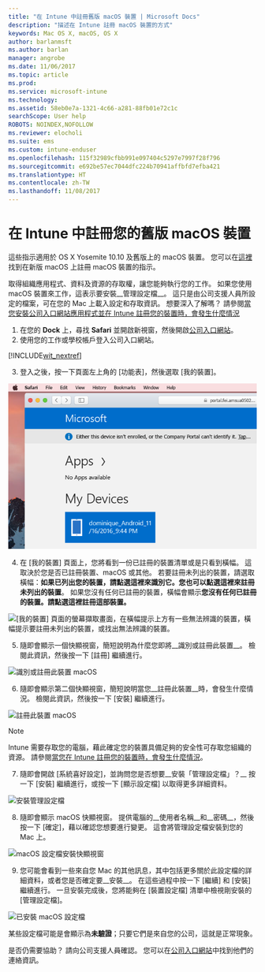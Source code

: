 ```yaml
---
title: "在 Intune 中註冊舊版 macOS 裝置 | Microsoft Docs"
description: "描述在 Intune 註冊 macOS 裝置的方式"
keywords: Mac OS X, macOS, OS X
author: barlanmsft
ms.author: barlan
manager: angrobe
ms.date: 11/06/2017
ms.topic: article
ms.prod: 
ms.service: microsoft-intune
ms.technology: 
ms.assetid: 58eb0e7a-1321-4c66-a281-88fb01e72c1c
searchScope: User help
ROBOTS: NOINDEX,NOFOLLOW
ms.reviewer: elocholi
ms.suite: ems
ms.custom: intune-enduser
ms.openlocfilehash: 115f32989cfbb991e097404c5297e7997f28f796
ms.sourcegitcommit: e692be57ec7044dfc224b70941affbfd7efba421
ms.translationtype: HT
ms.contentlocale: zh-TW
ms.lasthandoff: 11/08/2017
---
```

# <a name="enroll-your-legacy-macos-device-in-intune"></a>在 Intune 中註冊您的舊版 macOS 裝置

這些指示適用於 OS X Yosemite 10.10 及舊版上的 macOS 裝置。 您可以在[這裡](enroll-your-device-in-intune-macos-cp.md)找到在新版 macOS 上註冊 macOS 裝置的指示。

取得組織應用程式、資料及資源的存取權，讓您能夠執行您的工作。 如果您使用 macOS 裝置來工作，這表示要安裝__管理設定檔__。 這只是由公司支援人員所設定的檔案，可在您的 Mac 上載入設定和存取資訊。 想要深入了解嗎？ 請參閱[當您安裝公司入口網站應用程式並在 Intune 註冊您的裝置時，會發生什麼情況](what-happens-if-you-install-the-company-portal-app-and-enroll-your-device-in-intune-ios.md)

1. 在您的 __Dock__ 上，尋找 __Safari__ 並開啟新視窗，然後開啟[公司入口網站](https://portal.manage.microsoft.com)。
2. 使用您的工作或學校帳戶登入公司入口網站。

  [!INCLUDE[wit_nextref](includes/end-user-password-guidance.md)]

3. 登入之後，按一下頁面左上角的 [功能表]，然後選取 [我的裝置]。

 ![Web 入口網站登陸頁面的螢幕擷取畫面，顯示尚無任何應用程式可以安裝，並且在下方有 [我的裝置] 按鈕。](./media/macOS_enroll_001_landing_page.png)

4. 在 [我的裝置] 頁面上，您將看到一份已註冊的裝置清單或是只看到橫幅。 這取決於您是否已註冊裝置、macOS 或其他。 若要註冊未列出的裝置，請選取橫幅：__如果已列出您的裝置，請點選這裡來識別它。您也可以點選這裡來註冊未列出的裝置__。 如果您沒有任何已註冊的裝置，橫幅會顯示**您沒有任何已註冊的裝置。請點選這裡註冊這部裝置。**

  ![[我的裝置] 頁面的螢幕擷取畫面，在橫幅提示上方有一些無法辨識的裝置，橫幅提示要註冊未列出的裝置，或找出無法辨識的裝置。](./media/macOS_enroll_002_tap_here_banner.png)

5. 隨即會顯示一個快顯視窗，簡短說明為什麼您即將__識別或註冊此裝置__。 檢閱此資訊，然後按一下 [註冊] 繼續進行。

 ![識別或註冊此裝置 macOS](./media/macOS_enroll_003_IDenroll_popup.png)

6. 隨即會顯示第二個快顯視窗，簡短說明當您__註冊此裝置__時，會發生什麼情況。 檢閱此資訊，然後按一下 [安裝] 繼續進行。

 ![註冊此裝置 macOS](./media/macOS_enroll_004_enroll_popup.png)

  > [!NOTE]
  > Intune 需要存取您的電腦，藉此確定您的裝置具備足夠的安全性可存取您組織的資源。 請參閱[當您在 Intune 註冊您的裝置時，會發生什麼情況](what-happens-if-you-install-the-Company-Portal-app-and-enroll-your-device-in-intune-ios.md)。

7. 隨即會開啟 [系統喜好設定]，並詢問您是否想要__安裝「管理設定檔」？__ 按一下 [安裝] 繼續進行，或按一下 [顯示設定檔] 以取得更多詳細資料。

 ![安裝管理設定檔](./media/macOS_enroll_005_sysprefs_mgmt_profile.png)

8. 隨即會顯示 macOS 快顯視窗。 提供電腦的__使用者名稱__和__密碼__，然後按一下 [確定]，藉以確認您想要進行變更。 這會將管理設定檔安裝到您的 Mac 上。

 ![macOS 設定檔安裝快顯視窗](./media/macOS_enroll_006_sysprefs_admin_login.png)

9. 您可能會看到一些來自您 Mac 的其他訊息，其中包括更多關於此設定檔的詳細資料，或者您是否確定要__安裝__。 在這些過程中按一下 [繼續] 和 [安裝] 繼續進行。 一旦安裝完成後，您將能夠在 [裝置設定檔] 清單中檢視剛安裝的 [管理設定檔]。

 ![已安裝 macOS 設定檔](./media/macOS_enroll_007_sysprefs_installed_profile.png)

某些設定檔可能是會顯示為**未驗證**；只要它們是來自您的公司，這就是正常現象。

是否仍需要協助？ 請向公司支援人員確認。 您可以在[公司入口網站](https://portal.manage.microsoft.com)中找到他們的連絡資訊。
